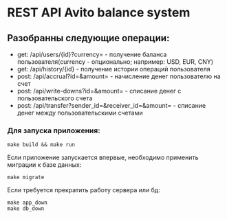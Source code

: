 # REST API Avito balance system

## Разобранны следующие операции:
- get:    /api/users/{id}?currency=                       - получение баланса пользователя(currency - опционально; например: USD, EUR, CNY)
- get:    /api/history/{id}                               - получение истории операций пользователя
- post:   /api/accrual?id=&amount=                        - начисление денег пользователю на счет
- post:   /api/write-downs?id=&amount=                    - списание денег с пользовательского счета
- post:   /api/transfer?sender_id=&receiver_id=&amount=   - списание денег между пользовательскими счетами

### Для запуска приложения:

```
make build && make run
```

Если приложение запускается впервые, необходимо применить миграции к базе данных:

```
make migrate
```

Если требуется прекратить работу сервера или бд:
```
make app_down
make db_down
```